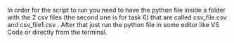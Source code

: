In order for the script to run you need to have the python file inside a folder with the 2 csv files (the second one is for task 6) that are called csv_file.csv and csv_file1.csv . After that just run the python file in some editor like VS Code or directly from the terminal.
